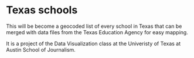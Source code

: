 Texas schools
=============

This will be become a geocoded list of every school in Texas that can be merged with data files from the Texas Education Agency for easy mapping.

It is a project of the Data Visualization class at the Univeristy of Texas at Austin School of Journalism.

